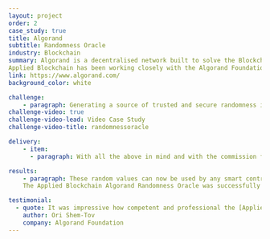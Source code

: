 ```yaml
---
layout: project
order: 2
case_study: true
title: Algorand
subtitle: Randomness Oracle
industry: Blockchain
summary: Algorand is a decentralised network built to solve the Blockchain Trilemma of simultaneously achieving speed, security, and decentralisation. Launched in June 2019 by computer scientist and MIT professor Silvio Micali, Algorand is a permissionless, open-source blockchain network upon which anyone can build. 
Applied Blockchain has been working closely with the Algorand Foundation since 2019, including developing a range of leading Algorand decentralised applications from Opulous music rights financing, to Aorist high-end digital art marketplace, and core infrastructure such as London Bridge, a secure token bridge between Ethereum and Algorand, and Silent Data, a privacy-preserving data oracle.
link: https://www.algorand.com/
background_color: white

challenge:
    - paragraph: Generating a source of trusted and secure randomness is difficult, especially on-chain. Yet having one is necessary for decentralised applications that depend on randomised processes, such as lotteries, random NFT drops, games, etc. Crucially, it is not enough for most on-chain applications to use "random-looking" quantities (such as the block seed) as sources of randomness. Instead, block proposers have partial control over these quantities, making it possible for rogue block proposers to break applications that depend on these sources being unpredictable.
challenge-video: true
challenge-video-lead: Video Case Study
challenge-video-title: randomnessoracle

delivery:
    - item:
      - paragraph: With all the above in mind and with the commission from the Algorand Foundation, Applied Blockchain was able to design, build, and host the very first randomness Oracle for the Algorand blockchain. The Oracle calls the same VRF used by the Algorand consensus protocol to generate verifiable pseudo-random values stored on-chain.

results:
    - paragraph: These random values can now be used by any smart contract deployed on the Algorand blockchain for free and utilised for various use cases such as on-chain gaming, NFTs, lottery etc. 
    The Applied Blockchain Algorand Randomness Oracle was successfully launched into production on the 17th of November 2022 and is now the official source of randomness on the Algorand blockchain.

testimonial:
  - quote: It was impressive how competent and professional the [Applied Blockchain] team members were, as well as how well we communicated. We had a great experience working with them, since they always understood the importance of the project, and shared our views. Also whenever we requested a change or fix, we usually got quick responses and solutions, so all in all, the experience was excellent.  
    author: Ori Shem-Tov
    company: Algorand Foundation
---
```

